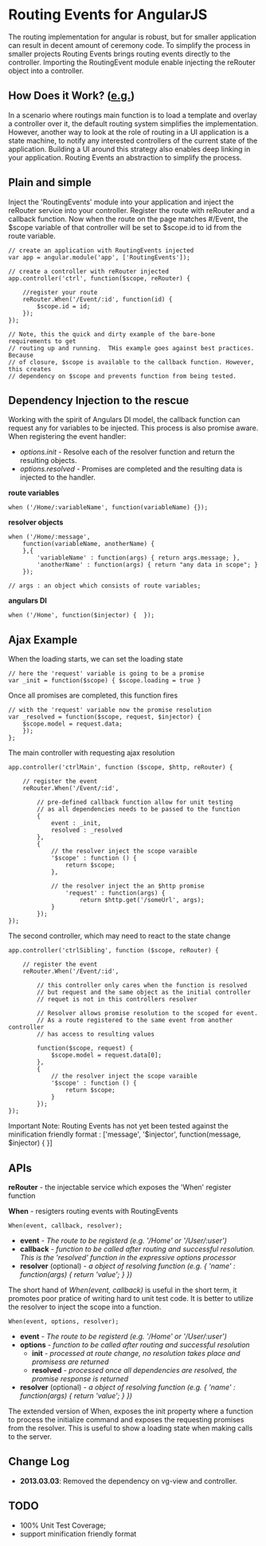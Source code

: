 Routing Events for AngularJS
================

The routing implementation for angular is robust, but for smaller application can result in decent amount of ceremony code.  To simplify the process in smaller projects Routing Events brings routing events directly to the controller.  Importing the RoutingEvent module enable injecting the reRouter object into a controller.

How Does it Work? ([e.g.](https://github.com/SergeiGolos/Angular/blob/master/RoutingEvents/sample.html))
-----------------

In a scenario where routings main function is to load a template and overlay a controller over it, the default routing system simplifies the implementation.  However, another way to look at the role of routing in a UI application is a state machine, to notify any interested controllers of the current state of the application.  Building a UI around this strategy also enables deep linking in your application. Routing Events an abstraction to simplify the process. 

Plain and simple
-----------------

Inject the 'RoutingEvents' module into your application and inject the reRouter service into your controller.  Register the route with reRouter and a callback function. Now when the route on the page matches #/Event, the $scope variable of that controller will be set to $scope.id to id from the route variable.  

	// create an application with RoutingEvents injected
	var app = angular.module('app', ['RoutingEvents']);

	// create a controller with reRouter injected
	app.controller('ctrl', function($scope, reRouter) {
		
		//register your route
		reRouter.When('/Event/:id', function(id) {
			$scope.id = id;
		});
	});

	// Note, this the quick and dirty example of the bare-bone requirements to get 
	// routing up and running.  THis example goes against best practices.  Because 
	// of closure, $scope is available to the callback function. However, this creates 
	// dependency on $scope and prevents function from being tested.  
	

Dependency Injection to the rescue
-----------------------------------

Working with the spirit of Angulars DI model, the callback function can request any for variables to be injected.  This process is also promise aware.  When registering the event handler:

 + *options.init* - Resolve each of the resolver function and return the resulting objects.
 + *options.resolved* - Promises are completed and the resulting data is injected to the handler.

**route variables**

	when ('/Home/:variableName', function(variableName) {});

**resolver objects**
	
	when ('/Home/:message', 
		function(variableName, anotherName) { 
		},{ 
			'variableName' : function(args) { return args.message; },
		  	'anotherName' : function(args) { return "any data in scope"; }
		});

	// args : an object which consists of route variables;
	
**angulars DI**

	when ('/Home', function($injector) {  });


Ajax Example
-------------

When the loading starts, we can set the loading state
	
	// here the 'request' variable is going to be a promise
	var _init = function($scope) { $scope.loading = true }

Once all promises are completed, this function fires

	// with the 'request' variable now the promise resolution	
 	var _resolved = function($scope, request, $injector) {  		
 		$scope.model = request.data;
 		}); 	
 	};

The main controller with requesting ajax resolution
	
	app.controller('ctrlMain', function ($scope, $http, reRouter) {	
		
		// register the event		
		reRouter.When('/Event/:id', 
		
			// pre-defined callback function allow for unit testing 
			// as all dependencies needs to be passed to the function
			{
				event : _init,
				resolved : _resolved 
			}, 		
			{ 
				// the resolver inject the scope varaible				
				'$scope' : function () { 
					return $scope; 
				},
			
				// the resolver inject the an $http promise			    	
			    	'request' : function(args) {
			    		return $http.get('/someUrl', args);
				}
			});
	});
	
The second controller, which may need to react to the state change
	
	app.controller('ctrlSibling', function ($scope, reRouter) {
		
		// register the event	
		reRouter.When('/Event/:id', 
			
			// this controller only cares when the function is resolved
			// but request and the same object as the initial controller
			// requet is not in this controllers resolver
			
			// Resolver allows promise resolution to the scoped for event.  
			// As a route registered to the same event from another controller
			// has access to resulting values
			
			function($scope, request) {						
				$scope.model = request.data[0];
			}, 		
			{ 
				// the resolver inject the scope varaible
				'$scope' : function () { 
					return $scope; 
				}
			});		
	});


Important Note: Routing Events has not yet been tested against the minification friendly format : ['message', '$injector', function(message, $injector) { }]

APIs
-----

**reRouter** - the injectable service which exposes the 'When' register function

**When** - resigters routing events with RoutingEvents 
	
	When(event, callback, resolver);
 + **event** - *The route to be registerd _(e.g. '/Home' or '/User/:user')_*
 + **callback** - *function to be called after routing and successful resolution.  This is the 'resolved' function in the expressive options processor*
 + **resolver** (optional) - *a object of resolving function _(e.g. { 'name' : function(args) { return 'value'; } })_*

The short hand of *When(event, callback)* is useful in the short term, it promotes poor pratice of writing  hard to unit test code.  It is better to utilize the resolver to inject the scope into a function. 

	When(event, options, resolver);

 + **event** - *The route to be registerd (e.g. '/Home' or '/User/:user')*
 + **options** - *function to be called after routing and successful resolution*
	- **init** - *processed at route change, no resolution takes place and promisess are returned*
	- **resolved** - *processed once all dependencies are resolved, the promise response is returned*	
 + **resolver** (optional) - *a object of resolving function (e.g. { 'name' : function(args) { return 'value'; } })*

The extended version of When, exposes the init property where a function to process the initialize command and exposes the requesting promises from the resolver.  This is useful to show a loading state when making calls to the server.

Change Log
----------

 + **2013.03.03**: Removed the dependency on vg-view and controller.


TODO
------
* 100% Unit Test Coverage;
* support minification friendly format

